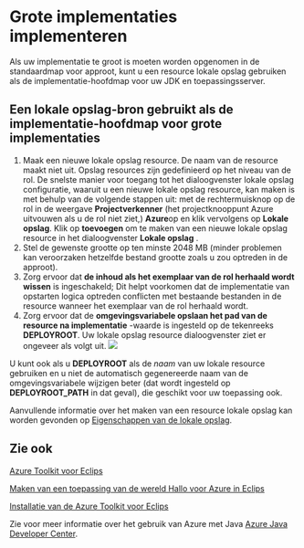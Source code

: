<properties
    pageTitle="Grote implementaties implementeren"
    description="Leer hoe u grote implementaties met behulp van de Azure-Toolkit voor Eclips implementeren."
    services=""
    documentationCenter="java"
    authors="rmcmurray"
    manager="wpickett"
    editor=""/>

<tags
    ms.service="multiple"
    ms.workload="na"
    ms.tgt_pltfrm="multiple"
    ms.devlang="Java"
    ms.topic="article"
    ms.date="08/11/2016" 
    ms.author="robmcm"/>

<!-- Legacy MSDN URL = https://msdn.microsoft.com/library/azure/dn268601.aspx -->

# <a name="deploying-large-deployments"></a>Grote implementaties implementeren #

Als uw implementatie te groot is moeten worden opgenomen in de standaardmap voor approot, kunt u een resource lokale opslag gebruiken als de implementatie-hoofdmap voor uw JDK en toepassingsserver.

## <a name="to-use-a-local-storage-resource-as-the-deployment-root-folder-for-large-deployments"></a>Een lokale opslag-bron gebruikt als de implementatie-hoofdmap voor grote implementaties ##

1. Maak een nieuwe lokale opslag resource. De naam van de resource maakt niet uit. Opslag resources zijn gedefinieerd op het niveau van de rol. De snelste manier voor toegang tot het dialoogvenster lokale opslag configuratie, waaruit u een nieuwe lokale opslag resource, kan maken is met behulp van de volgende stappen uit: met de rechtermuisknop op de rol in de weergave **Projectverkenner** (het projectknooppunt Azure uitvouwen als u de rol niet ziet,) **Azure**op en klik vervolgens op **Lokale opslag**. Klik op **toevoegen** om te maken van een nieuwe lokale opslag resource in het dialoogvenster **Lokale opslag** .
1. Stel de gewenste grootte op ten minste 2048 MB (minder problemen kan veroorzaken hetzelfde bestand grootte zoals u zou optreden in de approot).
1. Zorg ervoor dat **de inhoud als het exemplaar van de rol herhaald wordt wissen** is ingeschakeld; Dit helpt voorkomen dat de implementatie van opstarten logica optreden conflicten met bestaande bestanden in de resource wanneer het exemplaar van de rol herhaald wordt.
1. Zorg ervoor dat de **omgevingsvariabele opslaan het pad van de resource na implementatie** -waarde is ingesteld op de tekenreeks **DEPLOYROOT**. Uw lokale opslag resource dialoogvenster ziet er ongeveer als volgt uit.
    ![][ic667943]

U kunt ook als u **DEPLOYROOT** als de *naam* van uw lokale resource gebruiken en u niet de automatisch gegenereerde naam van de omgevingsvariabele wijzigen beter (dat wordt ingesteld op **DEPLOYROOT_PATH** in dat geval), die geschikt voor uw toepassing ook.

Aanvullende informatie over het maken van een resource lokale opslag kan worden gevonden op [Eigenschappen van de lokale opslag][].

## <a name="see-also"></a>Zie ook ##

[Azure Toolkit voor Eclips][]

[Maken van een toepassing van de wereld Hallo voor Azure in Eclips][]

[Installatie van de Azure Toolkit voor Eclips][] 

Zie voor meer informatie over het gebruik van Azure met Java [Azure Java Developer Center][].

<!-- URL List -->

[Azure Java Developer Center]: http://go.microsoft.com/fwlink/?LinkID=699547
[Azure Toolkit voor Eclips]: http://go.microsoft.com/fwlink/?LinkID=699529
[Maken van een toepassing van de wereld Hallo voor Azure in Eclips]: http://go.microsoft.com/fwlink/?LinkID=699533
[Installatie van de Azure Toolkit voor Eclips]: http://go.microsoft.com/fwlink/?LinkId=699546
[Eigenschappen van de lokale opslag]: http://go.microsoft.com/fwlink/?LinkID=699525#local_storage_properties

<!-- IMG List -->

[ic667943]: ./media/azure-toolkit-for-eclipse-deploying-large-deployments/ic667943.png
